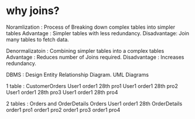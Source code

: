 # why joins?
Noramlization  : Process of Breaking down complex tables into simpler tables
Advantage : Simpler tables with less redundancy.
Disadvantage: Join many tables to fetch data.

Denormalizatoin : Combining simpler tables into a complex tables
Advantage : Reduces number of Joins required.
Disadvantage : Increases redundancy.

DBMS : Design
Entity Relationship Diagram.
UML Diagrams

1 table : CustomerOrders
User1 order1 28th pro1
User1 order1 28th pro2
User1 order1 28th pro3
User1 order1 28th pro4

2 tables : Orders and OrderDetails
Orders
User1 order1 28th
OrderDetails
order1 pro1
order1 pro2
order1 pro3
order1 pro4
